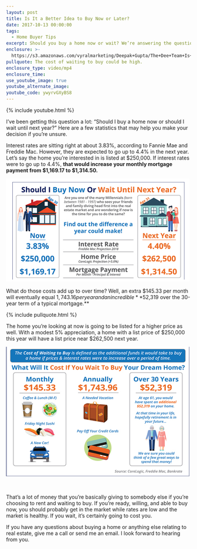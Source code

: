```yaml
---
layout: post
title: Is It a Better Idea to Buy Now or Later?
date: 2017-10-13 00:00:00
tags:
  - Home Buyer Tips
excerpt: Should you buy a home now or wait? We’re answering the question today.
enclosure: >-
  https://s3.amazonaws.com/vyralmarketing/Deepak+Gupta/The+Dee+Team+Is+waiting+worth+it.mp4
pullquote: The cost of waiting to buy could be high.
enclosure_type: video/mp4
enclosure_time:
use_youtube_image: true
youtube_alternate_image:
youtube_code: ywyrvGXyBS8
---
```



{% include youtube.html %}

I’ve been getting this question a lot: “Should I buy a home now or should I wait until next year?” Here are a few statistics that may help you make your decision if you’re unsure.

Interest rates are sitting right at about 3.83%, according to Fannie Mae and Freddie Mac. However, they are expected to go up to 4.4% in the next year. Let’s say the home you’re interested in is listed at $250,000. If interest rates were to go up to 4.4%, **that would increase your monthly mortgage payment from $1,169.17 to $1,314.50.**

![](/uploads/versions/dee-3---x----500-281x---.jpg)

What do those costs add up to over time? Well, an extra $145.33 per month will eventually equal $1,743.16 per year and an incredible **$52,319 over the 30-year term of a typical mortgage.**

{% include pullquote.html %}

The home you’re looking at now is going to be listed for a higher price as well. With a modest 5% appreciation, a home with a list price of $250,000 this year will have a list price near $262,500 next year. &nbsp;

![](/uploads/versions/cost-of-waiting-3---x----500-353x---.jpg)

&nbsp;

That’s a lot of money that you’re basically giving to somebody else if you’re choosing to rent and waiting to buy. If you’re ready, willing, and able to buy now, you should probably get in the market while rates are low and the market is healthy. If you wait, it’s certainly going to cost you.

If you have any questions about buying a home or anything else relating to real estate, give me a call or send me an email. I look forward to hearing from you.